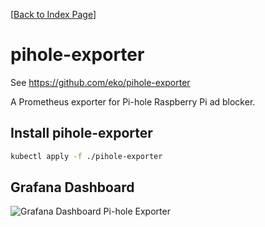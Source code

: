 [[Back to Index Page](../README.md)]

# pihole-exporter

See https://github.com/eko/pihole-exporter

A Prometheus exporter for Pi-hole Raspberry Pi ad blocker.

## Install pihole-exporter

```bash
kubectl apply -f ./pihole-exporter
```

## Grafana Dashboard

![Grafana Dashboard Pi-hole Exporter](../images/grafana/grafana-dashboard-pihole-exporter.png)